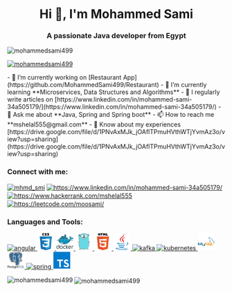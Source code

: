 <h1 align="center">Hi 👋, I'm Mohammed Sami</h1> <h3 align="center">A passionate Java developer from Egypt</h3>  <p align="left"> <img src="https://komarev.com/ghpvc/?username=mohammedsami499&label=Profile%20views&color=0e75b6&style=flat" alt="mohammedsami499" /> </p>  <p align="left"> <a href="https://github.com/ryo-ma/github-profile-trophy"><img src="https://github-profile-trophy.vercel.app/?username=mohammedsami499" alt="mohammedsami499" /></a> </p>  - 🔭 I’m currently working on [Restaurant App](https://github.com/MohammedSami499/Restaurant)  - 🌱 I’m currently learning **Microservices, Data Structures and Algorithms**  - 📝 I regularly write articles on [https://www.linkedin.com/in/mohammed-sami-34a505179/](https://www.linkedin.com/in/mohammed-sami-34a505179/)  - 💬 Ask me about **Java, Spring and Spring boot**  - 📫 How to reach me **mshelal555@gmail.com**  - 📄 Know about my experiences [https://drive.google.com/file/d/1PNvAxMJk_jOAflTPmuHVthWTjYvmAz3o/view?usp=sharing](https://drive.google.com/file/d/1PNvAxMJk_jOAflTPmuHVthWTjYvmAz3o/view?usp=sharing)  <h3 align="left">Connect with me:</h3> <p align="left"> <a href="https://twitter.com/mhmd_smi" target="blank"><img align="center" src="https://raw.githubusercontent.com/rahuldkjain/github-profile-readme-generator/master/src/images/icons/Social/twitter.svg" alt="mhmd_smi" height="30" width="40" /></a> <a href="https://linkedin.com/in/https://www.linkedin.com/in/mohammed-sami-34a505179/" target="blank"><img align="center" src="https://raw.githubusercontent.com/rahuldkjain/github-profile-readme-generator/master/src/images/icons/Social/linked-in-alt.svg" alt="https://www.linkedin.com/in/mohammed-sami-34a505179/" height="30" width="40" /></a> <a href="https://www.hackerrank.com/https://www.hackerrank.com/mshelal555" target="blank"><img align="center" src="https://raw.githubusercontent.com/rahuldkjain/github-profile-readme-generator/master/src/images/icons/Social/hackerrank.svg" alt="https://www.hackerrank.com/mshelal555" height="30" width="40" /></a> <a href="https://www.leetcode.com/https://leetcode.com/moosami/" target="blank"><img align="center" src="https://raw.githubusercontent.com/rahuldkjain/github-profile-readme-generator/master/src/images/icons/Social/leet-code.svg" alt="https://leetcode.com/moosami/" height="30" width="40" /></a> </p>  <h3 align="left">Languages and Tools:</h3> <p align="left"> <a href="https://angular.io" target="_blank" rel="noreferrer"> <img src="https://angular.io/assets/images/logos/angular/angular.svg" alt="angular" width="40" height="40"/> </a> <a href="https://www.w3schools.com/css/" target="_blank" rel="noreferrer"> <img src="https://raw.githubusercontent.com/devicons/devicon/master/icons/css3/css3-original-wordmark.svg" alt="css3" width="40" height="40"/> </a> <a href="https://www.docker.com/" target="_blank" rel="noreferrer"> <img src="https://raw.githubusercontent.com/devicons/devicon/master/icons/docker/docker-original-wordmark.svg" alt="docker" width="40" height="40"/> </a> <a href="https://golang.org" target="_blank" rel="noreferrer"> <img src="https://raw.githubusercontent.com/devicons/devicon/master/icons/go/go-original.svg" alt="go" width="40" height="40"/> </a> <a href="https://www.w3.org/html/" target="_blank" rel="noreferrer"> <img src="https://raw.githubusercontent.com/devicons/devicon/master/icons/html5/html5-original-wordmark.svg" alt="html5" width="40" height="40"/> </a> <a href="https://www.java.com" target="_blank" rel="noreferrer"> <img src="https://raw.githubusercontent.com/devicons/devicon/master/icons/java/java-original.svg" alt="java" width="40" height="40"/> </a> <a href="https://kafka.apache.org/" target="_blank" rel="noreferrer"> <img src="https://www.vectorlogo.zone/logos/apache_kafka/apache_kafka-icon.svg" alt="kafka" width="40" height="40"/> </a> <a href="https://kubernetes.io" target="_blank" rel="noreferrer"> <img src="https://www.vectorlogo.zone/logos/kubernetes/kubernetes-icon.svg" alt="kubernetes" width="40" height="40"/> </a> <a href="https://www.mysql.com/" target="_blank" rel="noreferrer"> <img src="https://raw.githubusercontent.com/devicons/devicon/master/icons/mysql/mysql-original-wordmark.svg" alt="mysql" width="40" height="40"/> </a> <a href="https://www.postgresql.org" target="_blank" rel="noreferrer"> <img src="https://raw.githubusercontent.com/devicons/devicon/master/icons/postgresql/postgresql-original-wordmark.svg" alt="postgresql" width="40" height="40"/> </a> <a href="https://spring.io/" target="_blank" rel="noreferrer"> <img src="https://www.vectorlogo.zone/logos/springio/springio-icon.svg" alt="spring" width="40" height="40"/> </a> <a href="https://www.typescriptlang.org/" target="_blank" rel="noreferrer"> <img src="https://raw.githubusercontent.com/devicons/devicon/master/icons/typescript/typescript-original.svg" alt="typescript" width="40" height="40"/> </a> </p>  <p><img align="left" src="https://github-readme-stats.vercel.app/api/top-langs?username=mohammedsami499&show_icons=true&locale=en&layout=compact" alt="mohammedsami499" /></p>  <p>&nbsp;<img align="center" src="https://github-readme-stats.vercel.app/api?username=mohammedsami499&show_icons=true&locale=en" alt="mohammedsami499" /></p>
